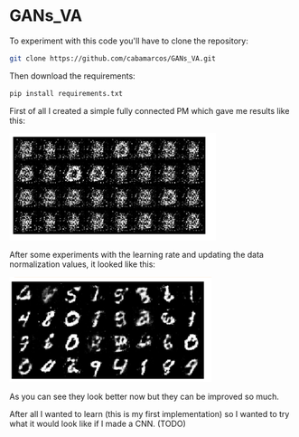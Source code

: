 # GANs_VA

To experiment with this code you'll have to clone the repository:

```bash
git clone https://github.com/cabamarcos/GANs_VA.git
```

Then download the requirements:

```bash
pip install requirements.txt
```

First of all I created a simple fully connected PM which gave me results like this:

![alt text](Images/image.png)

After some experiments with the learning rate and updating the data normalization values, it looked like this:

![alt text](Images/image-1.png)

As you can see they look better now but they can be improved so much.

After all I wanted to learn (this is my first implementation) so I wanted to try what it would look like if I made a CNN. (TODO)
